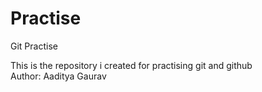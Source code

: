 # Practise
Git Practise

This is the repository i created for practising git and github
<br>
Author: Aaditya Gaurav
